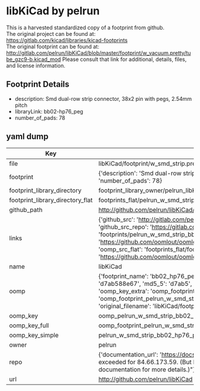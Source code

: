 # libKiCad by pelrun  
This is a harvested standardized copy of a footprint from github.  
The original project can be found at:  
https://gitlab.com/kicad/libraries/kicad-footprints  
The original footprint can be found at:
http://gitlab.com/pelrun/libKiCad/blob/master/footprint/w_vacuum.pretty/tube_gzc9-b.kicad_mod
Please consult that link for additional, details, files, and license information.  
## Footprint Details
* description: Smd dual-row strip connector, 38x2 pin with pegs, 2.54mm pitch  
* libraryLink: bb02-hp76_peg  
* number_of_pads: 78  
## yaml dump  
| Key | Value |  
| --- | --- |  
| file | libKiCad/footprint/w_smd_strip.pretty/bb02-hp76_peg.kicad_mod |  
| footprint | {'description': 'Smd dual-row strip connector, 38x2 pin with pegs, 2.54mm pitch', 'libraryLink': 'bb02-hp76_peg', 'number_of_pads': 78} |  
| footprint_library_directory | footprint_library_owner/pelrun_libKiCad |  
| footprint_library_directory_flat | footprints_flat/pelrun_w_smd_strip_bb02_hp76_peg/working |  
| github_path | http://github.com/pelrun/libKiCad/blob/master/footprint/w_smd_strip.pretty/bb02-hp76_peg.kicad_mod |  
| links | {'github_src': 'http://gitlab.com/pelrun/libKiCad/blob/master/footprint/w_vacuum.pretty/tube_gzc9-b.kicad_mod', 'github_src_repo': 'https://gitlab.com/kicad/libraries/kicad-footprints', 'oomp_bot': 'footprints/pelrun_w_smd_strip_bb02_hp76_peg/working', 'oomp_bot_github': 'https://github.com/oomlout/oomlout_oomp_footprint_bot/tree/main/footprints/pelrun_w_smd_strip_bb02_hp76_peg/working', 'oomp_src_flat': 'footprints_flat/footprints_flat/pelrun_w_smd_strip_bb02_hp76_peg/working', 'oomp_src_flat_github': 'https://github.com/oomlout/oomlout_oomp_footprint_src/tree/main/footprints_flat/pelrun_w_smd_strip_bb02_hp76_peg/working'} |  
| name | libKiCad |  
| oomp | {'footprint_name': 'bb02_hp76_peg', 'library_name': 'w_smd_strip', 'md5': 'd7ab588e670d54cf86e4378282ea7864', 'md5_10': 'd7ab588e67', 'md5_5': 'd7ab5', 'md5_6': 'd7ab58', 'oomp_key': 'oomp_pelrun_w_smd_strip_bb02_hp76_peg', 'oomp_key_extra': 'oomp_footprint_pelrun_w_smd_strip_bb02_hp76_peg', 'oomp_key_full': 'oomp_footprint_pelrun_w_smd_strip_bb02_hp76_peg_d7ab58', 'oomp_key_simple': 'pelrun_w_smd_strip_bb02_hp76_peg', 'original_filename': 'libKiCad/footprint/w_smd_strip.pretty/bb02-hp76_peg.kicad_mod', 'owner_name': 'pelrun'} |  
| oomp_key | oomp_pelrun_w_smd_strip_bb02_hp76_peg |  
| oomp_key_full | oomp_footprint_pelrun_w_smd_strip_bb02_hp76_peg |  
| oomp_key_simple | pelrun_w_smd_strip_bb02_hp76_peg |  
| owner | pelrun |  
| repo | {'documentation_url': 'https://docs.github.com/rest/overview/resources-in-the-rest-api#rate-limiting', 'message': "API rate limit exceeded for 84.66.173.59. (But here's the good news: Authenticated requests get a higher rate limit. Check out the documentation for more details.)"} |  
| url | http://github.com/pelrun/libKiCad |  

